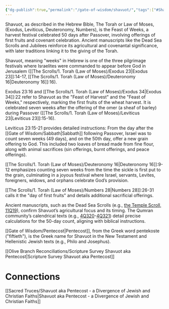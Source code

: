```yaml
---
{"dg-publish":true,"permalink":"/gate-of-wisdom/shavuot/","tags":["#Shavuot","#Pentecost","GateWisdom","#Torah","#passover","#FirstFruits","#Leviticus","#Exodus23","#Leviticus23","#Deuteronomy16","#Numbers28","#Seven"]}
---
```



Shavuot, as described in the Hebrew Bible, The Torah or Law of Moses, (Exodus, Leviticus, Deuteronomy, Numbers), is the Feast of Weeks, a harvest festival celebrated 50 days after Passover, involving offerings of first fruits and covenant celebration. Ancient manuscripts like the Dead Sea Scrolls and Jubilees reinforce its agricultural and covenantal significance, with later traditions linking it to the giving of the Torah.

Shavuot, meaning "weeks" in Hebrew is one of the three pilgrimage festivals where Israelites were commanded to appear before God in Jerusalem ([[The Scrolls/1. Torah (Law of Moses)/Exodus 23\|Exodus 23]]:14-17, [[The Scrolls/1. Torah (Law of Moses)/Deuteronomy 16\|Deuteronomy 16]]:16).

Exodus 23:16 and [[The Scrolls/1. Torah (Law of Moses)/Exodus 34\|Exodus 34]]:22 refer to Shavuot as the "Feast of Harvest" and the "Feast of Weeks," respectively, marking the first fruits of the wheat harvest. It is celebrated seven weeks after the offering of the omer (a sheaf of barley) during Passover ([[The Scrolls/1. Torah (Law of Moses)/Leviticus 23\|Leviticus 23]]:15-16).

Leviticus 23:15-21 provides detailed instructions: From the day after the [[Gate of Wisdom/Sabbath\|Sabbath]] following Passover, Israel was to count seven weeks (49 days), and on the 50th day, offer a new grain offering to God. This included two loaves of bread made from fine flour, along with animal sacrifices (sin offerings, burnt offerings, and peace offerings).

[[The Scrolls/1. Torah (Law of Moses)/Deuteronomy 16\|Deuteronomy 16]]:9-12 emphasizes counting seven weeks from the time the sickle is first put to the grain, culminating in a joyous festival where Israel, servants, Levites, foreigners, widows, and orphans celebrate God’s provision.

[[The Scrolls/1. Torah (Law of Moses)/Numbers 28\|Numbers 28]]:26-31 calls it the "day of first fruits" and details additional sacrificial offerings.

Ancient manuscripts, such as the Dead Sea Scrolls (e.g., [the Temple Scroll, 11Q19](http://dss.collections.imj.org.il/temple)), confirm Shavuot’s agricultural focus and its timing. The Qumran community’s calendrical texts (e.g., [4Q320](https://www.deadseascrolls.org.il/explore-the-archive/manuscript/4Q320-1?locale=en_US)-[4Q321](https://www.deadseascrolls.org.il/explore-the-archive/manuscript/4Q321-1?locale=en_US)) detail precise calculations for the 50-day count, aligning with biblical instructions.

[[Gate of Wisdom/Pentecost\|Pentecost]], from the Greek word pentekoste ("fiftieth"), is the Greek name for Shavuot in the New Testament and Hellenistic Jewish texts (e.g., Philo and Josephus).

[[Olive Branch Reconciliations/Scripture Survey Shavuot aka Pentecost\|Scripture Survey Shavuot aka Pentecost]]

# Connections

[[Sacred Truces/Shavuot aka Pentecost - a Divergence of Jewish and Christian Faiths\|Shavuot aka Pentecost - a Divergence of Jewish and Christian Faiths]]



